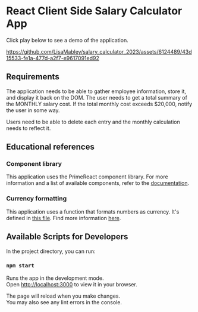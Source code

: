 # React Client Side Salary Calculator App

Click play below to see a demo of the application.

https://github.com/LisaMabley/salary_calculator_2023/assets/6124489/43d15533-fe1a-477d-a2f7-e9617091ed92

## Requirements

The application needs to be able to gather employee information, store it, and display it back on the DOM. The user needs to get a total summary of the MONTHLY salary cost. If the total monthly cost exceeds $20,000, notify the user in some way.

Users need to be able to delete each entry and the monthly calculation needs to reflect it.

## Educational references

### Component library

This application uses the PrimeReact component library. For more information and a list of available components, refer to the [documentation](https://primereact.org/installation/).

### Currency formatting

This application uses a function that formats numbers as currency. It's defined in [this file](src/utils/formatAsUSD.js). Find more information [here](https://developer.mozilla.org/en-US/docs/Web/JavaScript/Reference/Global_Objects/Intl/NumberFormat).

## Available Scripts for Developers

In the project directory, you can run:

### `npm start`

Runs the app in the development mode.\
Open [http://localhost:3000](http://localhost:3000) to view it in your browser.

The page will reload when you make changes.\
You may also see any lint errors in the console.
